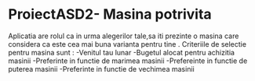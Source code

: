 # ProiectASD2- Masina potrivita 
Aplicatia are rolul ca in urma alegerilor tale,sa iti prezinte o masina care considera ca este cea mai buna varianta pentru tine . 
Criteriile de selectie pentru masina sunt : 
-Venitul tau lunar
-Bugetul alocat pentru achizitia masinii
-Preferinte in functie de marimea masinii
-Prefereinte in functie de puterea masinii
-Preferinte in functie de vechimea masinii
